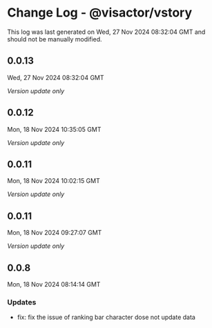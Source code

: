 # Change Log - @visactor/vstory

This log was last generated on Wed, 27 Nov 2024 08:32:04 GMT and should not be manually modified.

## 0.0.13
Wed, 27 Nov 2024 08:32:04 GMT

_Version update only_

## 0.0.12
Mon, 18 Nov 2024 10:35:05 GMT

_Version update only_

## 0.0.11
Mon, 18 Nov 2024 10:02:15 GMT

_Version update only_

## 0.0.11
Mon, 18 Nov 2024 09:27:07 GMT

_Version update only_

## 0.0.8
Mon, 18 Nov 2024 08:14:14 GMT

### Updates

- fix: fix the issue of ranking bar character dose not update data

